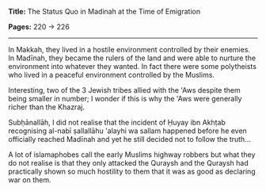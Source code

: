 **Title:** The Status Quo in Madinah at the Time of Emigration

**Pages:** 220 -> 226

---

In Makkah, they lived in a hostile environment controlled by their enemies. In Madīnah, they became the rulers of the land and were able to nurture the environment into whatever they wanted. In fact there were some polytheists who lived in a peaceful environment controlled by the Muslims.

Interesting, two of the 3 Jewish tribes allied with the 'Aws despite them being smaller in number; I wonder if this is why the 'Aws were generally richer than the Khazraj.

Subḥānallāh, I did not realise that the incident of Ḥuyay ibn Akhṭab recognising al-nabī ṣallallāhu 'alayhi wa sallam happened before he even officially reached Madīnah and yet he still decided not to follow the truth...

A lot of islamaphobes call the early Muslims highway robbers but what they do not realise is that they only attacked the Quraysh and the Quraysh had practically shown so much hostility to them that it was as good as declaring war on them.
